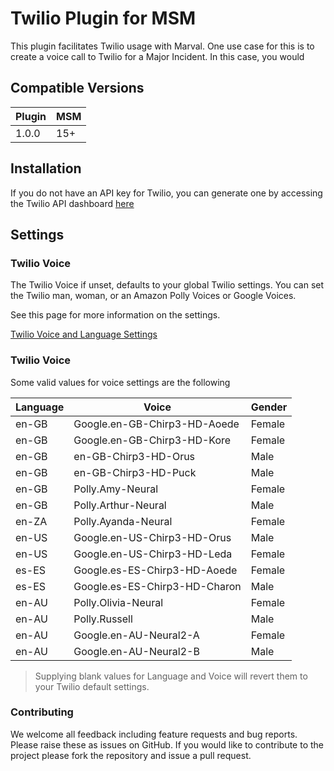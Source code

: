 
  

# Twilio Plugin for MSM

This plugin facilitates Twilio usage with Marval.
One use case for this is to create a voice call to Twilio for a Major Incident.
In this case, you would

  
## Compatible Versions

  

| Plugin | MSM |
|---------|-------------|
| 1.0.0 | 15+ |

  
  

## Installation

  

If you do not have an API key for Twilio, you can generate one by accessing the Twilio API dashboard <a  href="https://console.twilio.com/us1/account/keys-credentials/api-keys"> here</a>

  
  

## Settings

  

### Twilio Voice

The Twilio Voice if unset, defaults to your global Twilio settings. You can set the Twilio man, woman, or an Amazon Polly Voices or Google Voices.

See this page for more information on the settings.

<a  href="https://www.twilio.com/docs/voice/twiml/say/text-speech#available-voices-and-languages">Twilio Voice and Language Settings</a>

  ### Twilio Voice
  

Some valid values for voice settings are the following

  

| Language | Voice                          | Gender |
|----------|--------------------------------|---|
| en-GB | Google.en-GB-Chirp3-HD-Aoede      | Female
| en-GB | Google.en-GB-Chirp3-HD-Kore       | Female
| en-GB | en-GB-Chirp3-HD-Orus      | Male
| en-GB | en-GB-Chirp3-HD-Puck      | Male
| en-GB | Polly.Amy-Neural      | Female
| en-GB | Polly.Arthur-Neural      | Male
| en-ZA | Polly.Ayanda-Neural      | Female
| en-US | Google.en-US-Chirp3-HD-Orus      | Male
| en-US | Google.en-US-Chirp3-HD-Leda      | Female
| es-ES | Google.es-ES-Chirp3-HD-Aoede      | Female
| es-ES | Google.es-ES-Chirp3-HD-Charon      | Male
| en-AU | Polly.Olivia-Neural      | Female
| en-AU | Polly.Russell      | Male
| en-AU | Google.en-AU-Neural2-A      | Female
| en-AU | Google.en-AU-Neural2-B      | Male
  
   > Supplying blank values for Language and Voice will revert them to your Twilio default settings.

### Contributing

  

We welcome all feedback including feature requests and bug reports. Please raise these as issues on GitHub. If you would like to contribute to the project please fork the repository and issue a pull request.

